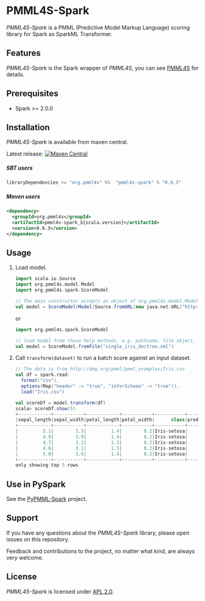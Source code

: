 # PMML4S-Spark
_PMML4S-Spark_ is a PMML (Predictive Model Markup Language) scoring library for Spark as SparkML Transformer.

## Features
_PMML4S-Spark_ is the Spark wrapper of _PMML4S_, you can see [PMML4S](https://github.com/autodeployai/pmml4s) for details.

## Prerequisites
 - Spark >= 2.0.0

## Installation
_PMML4S-Spark_ is available from maven central.

Latest release: [![Maven Central](https://maven-badges.herokuapp.com/maven-central/org.pmml4s/pmml4s-spark_2.12/badge.svg)](https://maven-badges.herokuapp.com/maven-central/org.pmml4s/pmml4s-spark_2.12)

##### SBT users
```scala
libraryDependencies += "org.pmml4s" %%  "pmml4s-spark" % "0.9.3"
```

##### Maven users
```xml
<dependency>
  <groupId>org.pmml4s</groupId>
  <artifactId>pmml4s-spark_${scala.version}</artifactId>
  <version>0.9.3</version>
</dependency>
```

## Usage
1. Load model.

    ```scala
    import scala.io.Source
    import org.pmml4s.model.Model
    import org.pmml4s.spark.ScoreModel

    // The main constructor accepts an object of org.pmml4s.model.Model
    val model = ScoreModel(Model(Source.fromURL(new java.net.URL("http://dmg.org/pmml/pmml_examples/KNIME_PMML_4.1_Examples/single_iris_dectree.xml"))))
    ```
    or
    ```scala
    import org.pmml4s.spark.ScoreModel
    
    // load model from those help methods, e.g. pathname, file object, a string, an array of bytes, or an input stream.
    val model = ScoreModel.fromFile("single_iris_dectree.xml")
    ```

2. Call `transform(dataset)` to run a batch score against an input dataset.

    ```scala
    // The data is from http://dmg.org/pmml/pmml_examples/Iris.csv
    val df = spark.read.
      format("csv").
      options(Map("header" -> "true", "inferSchema" -> "true")).
      load("Iris.csv")
 
    val scoreDf = model.transform(df)
    scala> scoreDf.show(5)
    +------------+-----------+------------+-----------+-----------+---------------+-----------+-----------------------+---------------------------+--------------------------+-------+
    |sepal_length|sepal_width|petal_length|petal_width|      class|predicted_class|probability|probability_Iris-setosa|probability_Iris-versicolor|probability_Iris-virginica|node_id|
    +------------+-----------+------------+-----------+-----------+---------------+-----------+-----------------------+---------------------------+--------------------------+-------+
    |         5.1|        3.5|         1.4|        0.2|Iris-setosa|    Iris-setosa|        1.0|                    1.0|                        0.0|                       0.0|      1|
    |         4.9|        3.0|         1.4|        0.2|Iris-setosa|    Iris-setosa|        1.0|                    1.0|                        0.0|                       0.0|      1|
    |         4.7|        3.2|         1.3|        0.2|Iris-setosa|    Iris-setosa|        1.0|                    1.0|                        0.0|                       0.0|      1|
    |         4.6|        3.1|         1.5|        0.2|Iris-setosa|    Iris-setosa|        1.0|                    1.0|                        0.0|                       0.0|      1|
    |         5.0|        3.6|         1.4|        0.2|Iris-setosa|    Iris-setosa|        1.0|                    1.0|                        0.0|                       0.0|      1|
    +------------+-----------+------------+-----------+-----------+---------------+-----------+-----------------------+---------------------------+--------------------------+-------+
    only showing top 5 rows
    ```

## Use in PySpark
See the [PyPMML-Spark](https://github.com/autodeployai/pypmml-spark) project.

## Support
If you have any questions about the _PMML4S-Spark_ library, please open issues on this repository.

Feedback and contributions to the project, no matter what kind, are always very welcome. 

## License
_PMML4S-Spark_ is licensed under [APL 2.0](http://www.apache.org/licenses/LICENSE-2.0).